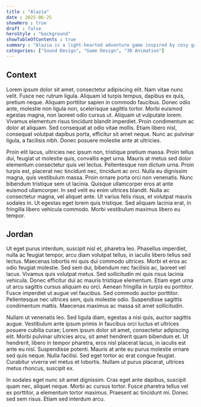 ```yaml
---
title : "Alazia"
date : 2025-06-25
showHero : true
draft : false
heroStyle : "background"
showTableOfContents : true
summary : "Alazia is a light-hearted adventure game inspired by cosy games, but with a twist: the dissonance between comfort and uneasiness."
categories: ["Sound Design", "Game Design", "3D Animation"]
---
```


## Context


Lorem ipsum dolor sit amet, consectetur adipiscing elit. Nam vitae nunc velit. Fusce nec rutrum ligula. Aliquam id turpis tempus, dapibus ex quis, pretium neque. Aliquam porttitor sapien in commodo faucibus. Donec odio ante, molestie non ligula non, scelerisque sagittis tortor. Morbi euismod egestas magna, non laoreet odio cursus ut. Aliquam ut vulputate lorem. Vivamus elementum risus tincidunt blandit imperdiet. Proin condimentum ac dolor at aliquam. Sed consequat at odio vitae mollis. Etiam libero nisl, consequat volutpat dapibus porta, efficitur sit amet neque. Nunc ac pulvinar ligula, a facilisis nibh. Donec posuere molestie ante at ultricies.

Proin elit lacus, ultricies nec ipsum non, tristique pretium massa. Proin tellus dui, feugiat ut molestie quis, convallis eget urna. Mauris at metus sed dolor elementum consectetur quis vel lectus. Pellentesque non dictum urna. Proin turpis est, placerat nec tincidunt nec, tincidunt ac orci. Nulla eu dignissim magna, quis vestibulum massa. Proin ornare porta orci non venenatis. Nunc bibendum tristique sem ut lacinia. Quisque ullamcorper eros at ante euismod ullamcorper. In sed velit eu enim ultrices blandit. Nulla ac consectetur magna, vel aliquet ante. Ut varius felis risus, et volutpat mauris sodales in. Ut egestas eget lorem quis tristique. Sed aliquam lacinia erat, in fringilla libero vehicula commodo. Morbi vestibulum maximus libero eu tempor.

## Jordan

Ut eget purus interdum, suscipit nisl et, pharetra leo. Phasellus imperdiet, nulla ac feugiat tempor, arcu diam volutpat tellus, in iaculis libero tellus sed lectus. Maecenas lobortis mi quis dui commodo ultrices. Morbi et eros ac odio feugiat molestie. Sed sem dui, bibendum nec facilisis ac, laoreet vel lacus. Vivamus quis volutpat metus. Sed sollicitudin mi quis risus lacinia vehicula. Donec efficitur dui ac mauris tristique elementum. Etiam eget urna ut arcu sagittis cursus aliquam eu orci. Aenean fringilla in turpis eu porttitor. Fusce imperdiet ut augue vel faucibus. Sed commodo auctor porttitor. Pellentesque nec ultrices sem, quis molestie odio. Suspendisse sagittis condimentum mattis. Maecenas maximus ac massa sit amet sollicitudin.

Nullam ut venenatis leo. Sed ligula diam, egestas a nisi quis, auctor sagittis augue. Vestibulum ante ipsum primis in faucibus orci luctus et ultrices posuere cubilia curae; Lorem ipsum dolor sit amet, consectetur adipiscing elit. Morbi pulvinar ultricies arcu, sit amet hendrerit quam bibendum et. Ut hendrerit, libero in tempor pharetra, eros nisl placerat lacus, in iaculis est ante eu nisl. Suspendisse potenti. Mauris at ante eu purus molestie ornare sed quis neque. Nulla facilisi. Sed eget tortor ac erat congue feugiat. Curabitur viverra vel metus et lobortis. Nullam ut purus placerat, ultrices metus rhoncus, suscipit ex.

In sodales eget nunc sit amet dignissim. Cras eget ante dapibus, suscipit quam nec, aliquet neque. Morbi ac cursus tortor. Fusce pharetra tellus vel ex porttitor, a elementum tortor maximus. Praesent ac tincidunt mi. Donec sed sem risus. Etiam sed interdum arcu. 